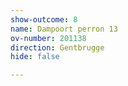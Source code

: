 ```yaml
---
show-outcome: 8
name: Dampoort perron 13
ov-number: 201138
direction: Gentbrugge
hide: false

---
```

